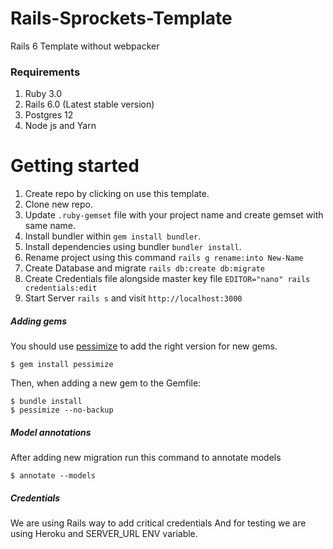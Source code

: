 # Rails-Sprockets-Template

Rails 6 Template without webpacker

### Requirements
1. Ruby 3.0
2. Rails 6.0 (Latest stable version)
3. Postgres 12
4. Node js and Yarn

# Getting started

1. Create repo by clicking on use this template.
2. Clone new repo.
3. Update `.ruby-gemset` file with your project name and create gemset with same name.
4. Install bundler within `gem install bundler`.
5. Install dependencies using bundler `bundler install`.
6. Rename project using this command `rails g rename:into New-Name`
7. Create Database and migrate `rails db:create db:migrate`
8. Create Credentials file alongside master key file `EDITOR="nano" rails credentials:edit`
9. Start Server `rails s` and visit `http://localhost:3000`


##### Adding gems

You should use [pessimize](https://github.com/joonty/pessimize) to add the right version for new gems.

```console
$ gem install pessimize
```

Then, when adding a new gem to the Gemfile:

```console
$ bundle install
$ pessimize --no-backup
```

##### Model annotations
After adding new migration run this command to annotate models
```console
$ annotate --models
```

##### Credentials
We are using Rails way to add critical credentials
And for testing we are using Heroku and SERVER_URL ENV variable.